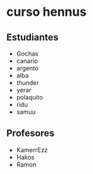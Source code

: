 # curso hennus

## Estudiantes
- Gochas
- canario
- argento
- alba
- thunder
- yerar
- polaquito
- ridu
- samuu

## Profesores
- KamerrEzz
- Hakos
- Ramon

